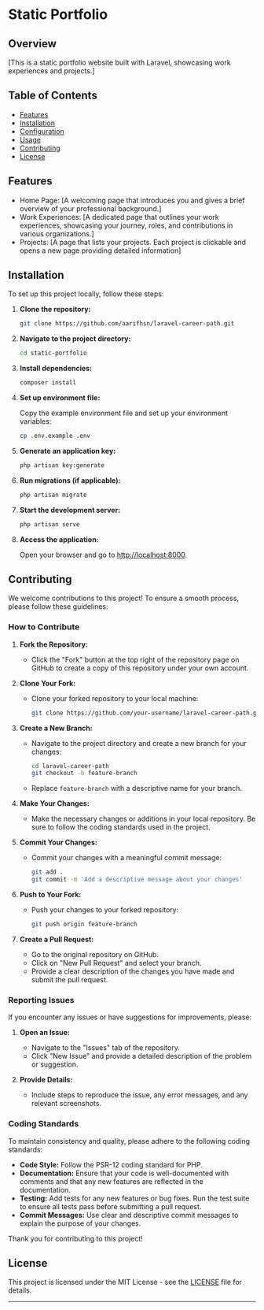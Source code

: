 # Static Portfolio

## Overview

[This is a static portfolio website built with Laravel, showcasing work experiences and projects.]

## Table of Contents

-   [Features](#features)
-   [Installation](#installation)
-   [Configuration](#configuration)
-   [Usage](#usage)
-   [Contributing](#contributing)
-   [License](#license)

## Features

-   Home Page: [A welcoming page that introduces you and gives a brief overview of your professional background.]
-   Work Experiences: [A dedicated page that outlines your work experiences, showcasing your journey, roles, and contributions in various organizations.]
-   Projects: [A page that lists your projects. Each project is clickable and opens a new page providing detailed information]

## Installation

To set up this project locally, follow these steps:

1. **Clone the repository:**

    ```bash
    git clone https://github.com/aarifhsn/laravel-career-path.git
    ```

2. **Navigate to the project directory:**

    ```bash
    cd static-portfolio
    ```

3. **Install dependencies:**

    ```bash
    composer install
    ```

4. **Set up environment file:**

    Copy the example environment file and set up your environment variables:

    ```bash
    cp .env.example .env
    ```

5. **Generate an application key:**

    ```bash
    php artisan key:generate
    ```

6. **Run migrations (if applicable):**

    ```bash
    php artisan migrate
    ```

7. **Start the development server:**

    ```bash
    php artisan serve
    ```

8. **Access the application:**

    Open your browser and go to [http://localhost:8000](http://localhost:8000).

## Contributing

We welcome contributions to this project! To ensure a smooth process, please follow these guidelines:

### How to Contribute

1. **Fork the Repository:**

    - Click the "Fork" button at the top right of the repository page on GitHub to create a copy of this repository under your own account.

2. **Clone Your Fork:**

    - Clone your forked repository to your local machine:
        ```bash
        git clone https://github.com/your-username/laravel-career-path.git
        ```

3. **Create a New Branch:**

    - Navigate to the project directory and create a new branch for your changes:
        ```bash
        cd laravel-career-path
        git checkout -b feature-branch
        ```
    - Replace `feature-branch` with a descriptive name for your branch.

4. **Make Your Changes:**

    - Make the necessary changes or additions in your local repository. Be sure to follow the coding standards used in the project.

5. **Commit Your Changes:**

    - Commit your changes with a meaningful commit message:
        ```bash
        git add .
        git commit -m 'Add a descriptive message about your changes'
        ```

6. **Push to Your Fork:**

    - Push your changes to your forked repository:
        ```bash
        git push origin feature-branch
        ```

7. **Create a Pull Request:**
    - Go to the original repository on GitHub.
    - Click on "New Pull Request" and select your branch.
    - Provide a clear description of the changes you have made and submit the pull request.

### Reporting Issues

If you encounter any issues or have suggestions for improvements, please:

1. **Open an Issue:**

    - Navigate to the "Issues" tab of the repository.
    - Click "New Issue" and provide a detailed description of the problem or suggestion.

2. **Provide Details:**
    - Include steps to reproduce the issue, any error messages, and any relevant screenshots.

### Coding Standards

To maintain consistency and quality, please adhere to the following coding standards:

-   **Code Style:** Follow the PSR-12 coding standard for PHP.
-   **Documentation:** Ensure that your code is well-documented with comments and that any new features are reflected in the documentation.
-   **Testing:** Add tests for any new features or bug fixes. Run the test suite to ensure all tests pass before submitting a pull request.
-   **Commit Messages:** Use clear and descriptive commit messages to explain the purpose of your changes.

Thank you for contributing to this project!

## License

This project is licensed under the MIT License - see the [LICENSE](LICENSE) file for details.

---
